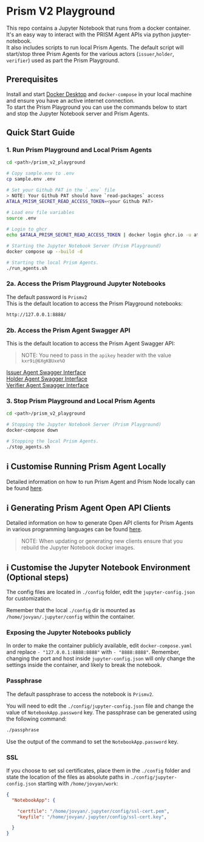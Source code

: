 # Prism V2 Playground  

This repo contains a Jupyter Notebook that runs from a docker container.  
It's an easy way to interact with the PRISM Agent APIs via python jupyter-notebook.  
It also includes scripts to run local Prism Agents. The default script will start/stop three Prism Agents for the various actors (`issuer`,`holder`, `verifier`) used as part the Prism Playground.  

## Prerequisites 
Install and start [Docker Desktop](https://www.docker.com/products/docker-desktop/) and `docker-compose` in your local machine and ensure you have an active internet connection.  
To start the Prism Playground you can use the commands below to start and stop the Jupyter Notebook server and Prism Agents.

## Quick Start Guide
### 1. Run Prism Playground and Local Prism Agents
```bash
cd <path>/prism_v2_playground

# Copy sample.env to .env
cp sample.env .env

# Set your Github PAT in the `.env` file
> NOTE: Your Github PAT should have `read-packages` access
ATALA_PRISM_SECRET_READ_ACCESS_TOKEN=<your Github PAT>

# Load env file variables
source .env
 
# Login to ghcr
echo $ATALA_PRISM_SECRET_READ_ACCESS_TOKEN | docker login ghcr.io -u atala-dev --password-stdin

# Starting the Jupyter Notebook Server (Prism Playground)
docker compose up --build -d

# Starting the local Prism Agents.
./run_agents.sh
```
### 2a. Access the Prism Playground Jupyter Notebooks
The default password is `Prismv2`    
This is the default location to access the Prism Playground notebooks:

```bash
http://127.0.0.1:8888/
```

### 2b. Access the Prism Agent Swagger API
This is the default location to access the Prism Agent Swagger API:
> NOTE: You need to pass in the `apikey` header with the value `kxr9i@6XgKBUxe%O`

[Issuer Agent Swagger Interface](http://localhost:8080/apidocs/)  
[Holder Agent Swagger Interface](http://localhost:8090/apidocs/)  
[Verifier Agent Swagger Interface](http://localhost:9000/apidocs/)  


### 3. Stop Prism Playground and Local Prism Agents
```bash
cd <path>/prism_v2_playground

# Stopping the Jupyter Notebook Server (Prism Playground)
docker-compose down

# Stopping the local Prism Agents.
./stop_agents.sh
```

## ℹ️ Customise Running Prism Agent Locally
Detailed information on how to run Prism Agent and Prism Node locally can be found [here](agent/README.md).

## ℹ️ Generating Prism Agent Open API Clients
Detailed information on how to generate Open API clients for Prism Agents in various programming languages can be found [here](openapi-generator/README.md).
> NOTE: When updating or generating new clients ensure that you rebuild the Jupyter Notebook docker images.

## ℹ️ Customise the Jupyter Notebook Environment (Optional steps)

The config files are located in `./config` folder, edit the `jupyter-config.json` for customization.

Remember that the local `./config` dir is mounted as `/home/jovyan/.jupyter/config` within the container.

### Exposing the Jupyter Notebooks publicly
In order to make the container publicly available, edit `docker-compose.yaml` and replace `- "127.0.0.1:8888:8888"` 
with `- "8888:8888"`. Remember, changing the port and host inside `jupyter-config.json` will only change the settings
inside the container, and likely to break the notebook.

### Passphrase

The default passphrase to access the notebook is `Prismv2`.

You will need to edit the `./config/jupyter-config.json` file and change the value of `NotebookApp.password` key. The
passphrase can be generated using the following command:

```bash
./passphrase
```

Use the output of the command to set the `NotebookApp.password` key.

### SSL

If you choose to set ssl certificates, place them in the `./config` folder and state the location of the files
as absolute paths in `./config/jupyter-config.json` starting with `/home/jovyan/work`:

```json
{
  "NotebookApp": {

    "certfile": "/home/jovyan/.jupyter/config/ssl-cert.pem",
    "keyfile": "/home/jovyan/.jupyter/config/ssl-cert.key",

  }
}
```